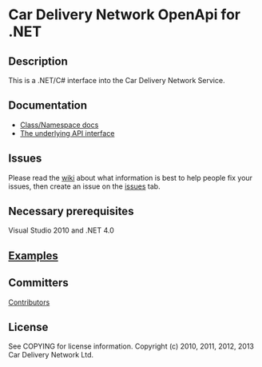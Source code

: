 Car Delivery Network OpenApi for .NET
===

Description
---
This is a .NET/C# interface into the Car Delivery Network Service.

Documentation
---
* [Class/Namespace docs](https://go.cardeliverynetwork.com/uk/docs/OpenApi/index.html)
* [The underlying API interface](https://go.cardeliverynetwork.com/uk/OpenApi/help)

Issues
---
Please read the [wiki](https://github.com/cardeliverynetwork/csharp-apiclient/wiki) about what information is best to help people fix your issues, then create an issue on the [issues](https://github.com/cardeliverynetwork/csharp-apiclient/issues) tab.

Necessary prerequisites
---
Visual Studio 2010 and .NET 4.0

[Examples](https://github.com/cardeliverynetwork/csharp-apiclient/wiki/Code-Examples)
---

Committers
---
[Contributors](https://github.com/cardeliverynetwork/csharp-apiclient/contributors)

License
---
See COPYING for license information. Copyright (c) 2010, 2011, 2012, 2013 Car Delivery Network Ltd.
